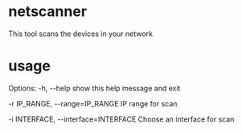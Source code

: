 # netscanner
This tool scans the devices in your network

# usage
Options:
  -h, --help            show this help message and exit
  
  -r IP_RANGE, --range=IP_RANGE     IP range for scan
  
  -i INTERFACE, --interface=INTERFACE   Choose an interface for scan
